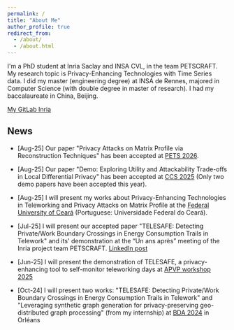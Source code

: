 ```yaml
---
permalink: /
title: "About Me"
author_profile: true
redirect_from: 
  - /about/
  - /about.html
---
```

I'm a PhD student at Inria Saclay and INSA CVL, in the team PETSCRAFT. My research topic is Privacy-Enhancing Technologies with Time Series data. I did my master (engineering degree) at INSA de Rennes, majored in Computer Science (with double degree in master of research). I had my baccalaureate in China, Beijing.

[My GitLab Inria](https://gitlab.inria.fr/users/haoying.zhang/projects)

News
------
* [Aug-25] Our paper "Privacy Attacks on Matrix Profile via Reconstruction Techniques" has been accepted at [PETS 2026](https://petsymposium.org/cfp26.php).

* [Aug-25] Our paper "Demo: Exploring Utility and Attackability Trade-offs in Local Differential Privacy" has been accepted at [CCS 2025](https://www.sigsac.org/ccs/CCS2025/) (Only two demo papers have been accepted this year).

* [Aug-25] I will present my works about Privacy-Enhancing Technologies in Teleworking and Privacy Attacks on Matrix Profile at the [Federal University of Ceará](https://www.ufc.br/) (Portuguese: Universidade Federal do Ceará).

* [Jul-25] I will present our accepted paper "TELESAFE: Detecting Private/Work Boundary Crossings in Energy Consumption Trails in Telework" and its' demonstration at the “Un ans après” meeting of the Inria project team PETSCRAFT. [LinkedIn post](https://www.linkedin.com/feed/update/urn:li:activity:7342846481134960640/)

* [Jun-25] I will present the demonstration of TELESAFE, a privacy-enhancing tool to self-monitor teleworking days at [APVP workshop 2025](https://apvp2025.sciencesconf.org/)

* [Oct-24] I will present two works: "TELESAFE: Detecting Private/Work Boundary Crossings in Energy Consumption Trails in Telework" and "Leveraging synthetic graph generation for privacy-preserving geo-distributed graph processing" (from my internship) at [BDA 2024](https://bda2024.sciencesconf.org/) in Orléans 
